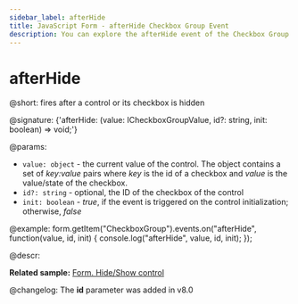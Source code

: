 ```yaml
---
sidebar_label: afterHide
title: JavaScript Form - afterHide Checkbox Group Event 
description: You can explore the afterHide event of the Checkbox Group control of Form in the documentation of the DHTMLX JavaScript UI library. Browse developer guides and API reference, try out code examples and live demos, and download a free 30-day evaluation version of DHTMLX Suite 7.
---
```


# afterHide

@short: fires after a control or its checkbox is hidden

@signature: {'afterHide: (value: ICheckboxGroupValue, id?: string, init: boolean) => void;'} 

@params:
- `value: object` - the current value of the control. The object contains a set of <i>key:value</i> pairs where <i>key</i> is the id of a checkbox and <i>value</i> is the value/state of the checkbox.
- `id?: string` - optional, the ID of the checkbox of the control
- `init: boolean` - *true*, if the event is triggered on the control initialization; otherwise, *false*

@example:
form.getItem("CheckboxGroup").events.on("afterHide", function(value, id, init) {
    console.log("afterHide", value, id, init);
});

@descr:

**Related sample:** [Form. Hide/Show control](https://snippet.dhtmlx.com/w6rr8chf)

@changelog: The **id** parameter was added in v8.0